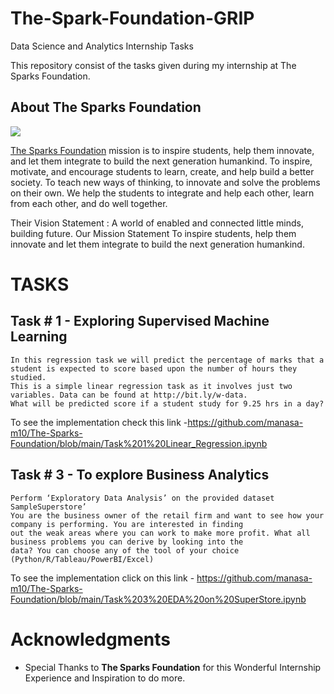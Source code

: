 # The-Spark-Foundation-GRIP
Data Science and Analytics Internship Tasks

This repository consist of the tasks given during my internship at The Sparks Foundation.

## About The Sparks Foundation

![](logo_small.png)

[The Sparks Foundation](https://thesparksfoundationsingapore.org/) mission is to inspire students, help them innovate, and let them integrate to build the next generation humankind. To inspire, motivate, and encourage students to learn, create, and help build a better society. To teach new ways of thinking, to innovate and solve the problems on their own. We help the students to integrate and help each other, learn from each other, and do well together.

Their Vision Statement : A world of enabled and connected little minds, building future. Our Mission Statement To inspire students, help them innovate and let them integrate to build the next generation humankind.

# TASKS

## Task # 1 - Exploring Supervised Machine Learning

    In this regression task we will predict the percentage of marks that a student is expected to score based upon the number of hours they studied.
    This is a simple linear regression task as it involves just two variables. Data can be found at http://bit.ly/w-data.
    What will be predicted score if a student study for 9.25 hrs in a day? 

To see the implementation check this link -https://github.com/manasa-m10/The-Sparks-Foundation/blob/main/Task%201%20Linear_Regression.ipynb


## Task # 3 - To explore Business Analytics

    Perform ‘Exploratory Data Analysis’ on the provided dataset SampleSuperstore’
    You are the business owner of the retail firm and want to see how your company is performing. You are interested in finding
    out the weak areas where you can work to make more profit. What all business problems you can derive by looking into the
    data? You can choose any of the tool of your choice (Python/R/Tableau/PowerBI/Excel)
    
To see the implementation click on this link - https://github.com/manasa-m10/The-Sparks-Foundation/blob/main/Task%203%20EDA%20on%20SuperStore.ipynb

                     

# Acknowledgments

* Special Thanks to **The Sparks Foundation** for this Wonderful Internship Experience and Inspiration to do more.
